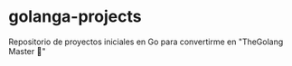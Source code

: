# golanga-projects
Repositorio de proyectos iniciales en Go para convertirme en "TheGolang Master 🚀"
